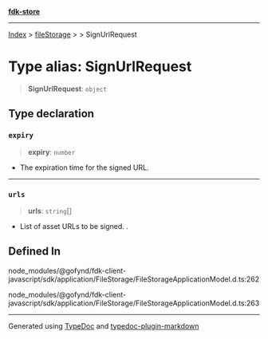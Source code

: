 [**fdk-store**](../../../README.md)
***

[Index](../../../API.md) > [fileStorage](../../README.md) > [<internal>](../README.md) > SignUrlRequest

# Type alias: SignUrlRequest

> **SignUrlRequest**: `object`

## Type declaration

### `expiry`

> **expiry**: `number`

- The expiration time for the signed URL.

***

### `urls`

> **urls**: `string`[]

- List of asset URLs to be signed. .

## Defined In

node\_modules/@gofynd/fdk-client-javascript/sdk/application/FileStorage/FileStorageApplicationModel.d.ts:262

node\_modules/@gofynd/fdk-client-javascript/sdk/application/FileStorage/FileStorageApplicationModel.d.ts:263

***
Generated using [TypeDoc](https://typedoc.org/) and [typedoc-plugin-markdown](https://www.npmjs.com/package/typedoc-plugin-markdown)

